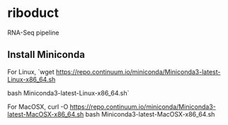 # riboduct
RNA-Seq pipeline

## Install Miniconda
For Linux,
`wget https://repo.continuum.io/miniconda/Miniconda3-latest-Linux-x86_64.sh

bash Miniconda3-latest-Linux-x86_64.sh`

For MacOSX,
curl -O https://repo.continuum.io/miniconda/Miniconda3-latest-MacOSX-x86_64.sh
bash Miniconda3-latest-MacOSX-x86_64.sh
